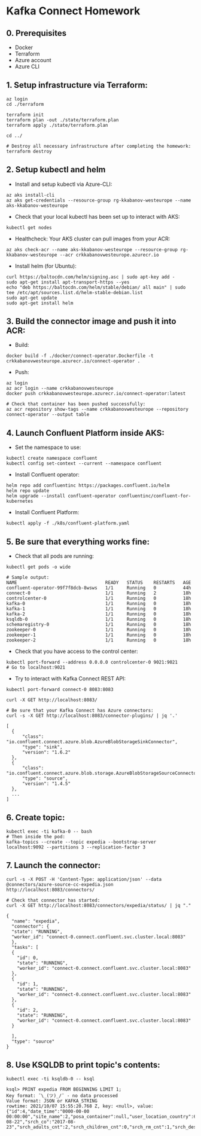 # Kafka Connect Homework

## 0. Prerequisites
- Docker
- Terraform
- Azure account
- Azure CLI

## 1. Setup infrastructure via Terraform:
```
az login
cd ./terraform

terraform init
terraform plan -out ./state/terraform.plan
terraform apply ./state/terraform.plan

cd ../

# Destroy all necessary infrastructure after completing the homework:
terraform destroy
```

## 2. Setup kubectl and helm
* Install and setup kubectl via Azure-CLI:
```
az aks install-cli
az aks get-credentials --resource-group rg-kkabanov-westeurope --name aks-kkabanov-westeurope
```
* Check that your local kubectl has been set up to interact with AKS:
```
kubectl get nodes
```
* Healthcheck: Your AKS cluster can pull images from your ACR:
```
az aks check-acr --name aks-kkabanov-westeurope --resource-group rg-kkabanov-westeurope --acr crkkabanovwesteurope.azurecr.io
```
* Install helm (for Ubuntu):
```
curl https://baltocdn.com/helm/signing.asc | sudo apt-key add -
sudo apt-get install apt-transport-https --yes
echo "deb https://baltocdn.com/helm/stable/debian/ all main" | sudo tee /etc/apt/sources.list.d/helm-stable-debian.list
sudo apt-get update
sudo apt-get install helm
```

## 3. Build the connector image and push it into ACR:
* Build:
```
docker build -f ./docker/connect-operator.Dockerfile -t crkkabanovwesteurope.azurecr.io/connect-operator .
```
* Push:
```
az login
az acr login --name crkkabanovwesteurope
docker push crkkabanovwesteurope.azurecr.io/connect-operator:latest

# Check that container has been pushed successfully:
az acr repository show-tags --name crkkabanovwesteurope --repository connect-operator --output table
```

## 4. Launch Confluent Platform inside AKS:
* Set the namespace to use:
```
kubectl create namespace confluent
kubectl config set-context --current --namespace confluent
```
* Install Confluent operator:
```
helm repo add confluentinc https://packages.confluent.io/helm
helm repo update
helm upgrade --install confluent-operator confluentinc/confluent-for-kubernetes
```
* Install Confluent Platform:
```
kubectl apply -f ./k8s/confluent-platform.yaml
```

## 5. Be sure that everything works fine:
* Check that all pods are running:
```
kubectl get pods -o wide

# Sample output:
NAME                                 READY   STATUS    RESTARTS   AGE
confluent-operator-99f7f8dcb-8wsws   1/1     Running   0          44h
connect-0                            1/1     Running   2          18h
controlcenter-0                      1/1     Running   0          18h
kafka-0                              1/1     Running   0          18h
kafka-1                              1/1     Running   0          18h
kafka-2                              1/1     Running   0          18h
ksqldb-0                             1/1     Running   0          18h
schemaregistry-0                     1/1     Running   0          18h
zookeeper-0                          1/1     Running   0          18h
zookeeper-1                          1/1     Running   0          18h
zookeeper-2                          1/1     Running   0          18h
```
* Check that you have access to the control center:
```
kubectl port-forward --address 0.0.0.0 controlcenter-0 9021:9021
# Go to localhost:9021
```

* Try to interact with Kafka Connect REST API:
```
kubectl port-forward connect-0 8083:8083

curl -X GET http://localhost:8083/

# Be sure that your Kafka Connect has Azure connectors:
curl -s -X GET http://localhost:8083/connector-plugins/ | jq '.'

[
  {
      "class": "io.confluent.connect.azure.blob.AzureBlobStorageSinkConnector",
      "type": "sink",
      "version": "1.6.2"
  },
  {
      "class": "io.confluent.connect.azure.blob.storage.AzureBlobStorageSourceConnector",
      "type": "source",
      "version": "1.4.5"
  },
  ...
]
```

## 6. Create topic:
```
kubectl exec -ti kafka-0 -- bash
# Then inside the pod:
kafka-topics --create --topic expedia --bootstrap-server localhost:9092 --partitions 3 --replication-factor 3
```

## 7. Launch the connector:
```
curl -s -X POST -H 'Content-Type: application/json' --data @connectors/azure-source-cc-expedia.json http://localhost:8083/connectors/

# Check that connector has started:
curl -X GET http://localhost:8083/connectors/expedia/status/ | jq "."

{
  "name": "expedia",
  "connector": {
  "state": "RUNNING",
  "worker_id": "connect-0.connect.confluent.svc.cluster.local:8083"
  },
  "tasks": [
  {
    "id": 0,
    "state": "RUNNING",
    "worker_id": "connect-0.connect.confluent.svc.cluster.local:8083"
  },
  {
    "id": 1,
    "state": "RUNNING",
    "worker_id": "connect-0.connect.confluent.svc.cluster.local:8083"
  },
  {
    "id": 2,
    "state": "RUNNING",
    "worker_id": "connect-0.connect.confluent.svc.cluster.local:8083"
  }
    
  ],
  "type": "source"
}
```

## 8. Use KSQLDB to print topic's contents:
```
kubectl exec -ti ksqldb-0 -- ksql

ksql> PRINT expedia FROM BEGINNING LIMIT 1;
Key format: ¯\_(ツ)_/¯ - no data processed
Value format: JSON or KAFKA_STRING
rowtime: 2021/10/07 15:55:20.768 Z, key: <null>, value: {"id":4,"date_time":"0000-00-00 00:00:00","site_name":2,"posa_container":null,"user_location_country":66,"user_location_region":467,"user_location_city":36345,"orig_destination_distance":66.7913,"user_id":50,"is_mobile":0,"is_package":0,"channel":0,"srch_ci":"2017-08-22","srch_co":"2017-08-23","srch_adults_cnt":2,"srch_children_cnt":0,"srch_rm_cnt":1,"srch_destination_id":11812,"srch_destination_type_id":1,"hotel_id":970662608899}
```
